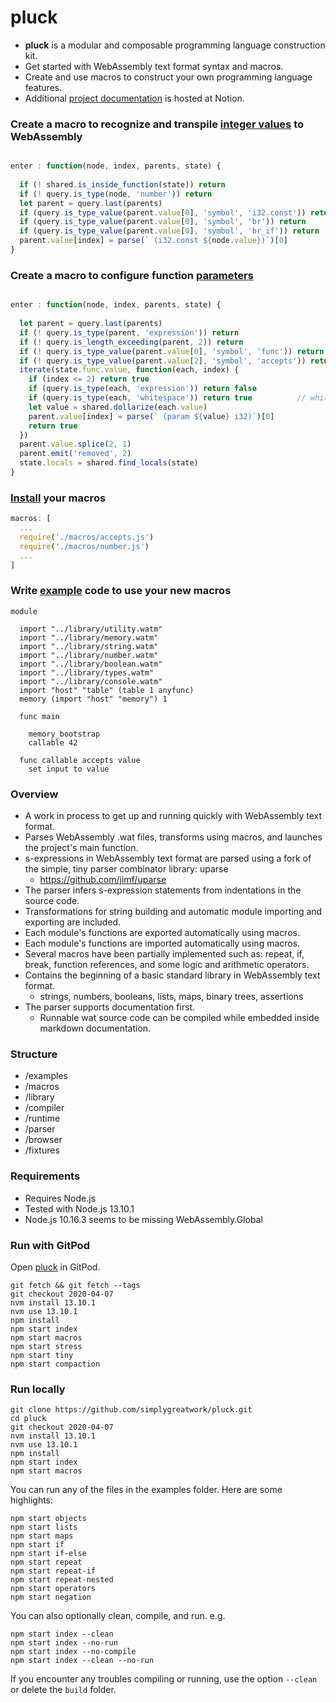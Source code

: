 
# pluck

- **pluck** is a modular and composable programming language construction kit.
- Get started with WebAssembly text format syntax and macros.
- Create and use macros to construct your own programming language features.
- Additional [project documentation](https://www.notion.so/pluck-ad6047f9dd6e4c2dbadd89c69c6914fd) is hosted at Notion.

### Create a macro to recognize and transpile [integer values](/macros/number.js) to WebAssembly
```javascript

enter : function(node, index, parents, state) {
  
  if (! shared.is_inside_function(state)) return
  if (! query.is_type(node, 'number')) return
  let parent = query.last(parents)
  if (query.is_type_value(parent.value[0], 'symbol', 'i32.const')) return
  if (query.is_type_value(parent.value[0], 'symbol', 'br')) return
  if (query.is_type_value(parent.value[0], 'symbol', 'br_if')) return
  parent.value[index] = parse(` (i32.const ${node.value})`)[0]
}
```

### Create a macro to configure function [parameters](/macros/accepts.js)
```javascript

enter : function(node, index, parents, state) {
  
  let parent = query.last(parents)
  if (! query.is_type(parent, 'expression')) return
  if (! query.is_length_exceeding(parent, 2)) return
  if (! query.is_type_value(parent.value[0], 'symbol', 'func')) return
  if (! query.is_type_value(parent.value[2], 'symbol', 'accepts')) return
  iterate(state.func.value, function(each, index) {
    if (index <= 2) return true
    if (query.is_type(each, 'expression')) return false
    if (query.is_type(each, 'whitespace')) return true			// whitespace should be folded already but encountered an issue anyway
    let value = shared.dollarize(each.value)
    parent.value[index] = parse(` (param ${value} i32)`)[0]
    return true
  })
  parent.value.splice(2, 1)
  parent.emit('removed', 2)
  state.locals = shared.find_locals(state)
}
```

### [Install](/compiler/config.js) your macros

```javascript
macros: [
  ...
  require('./macros/accepts.js')
  require('./macros/number.js')
  ...
]
```

### Write [example](/examples/demo.wat.watm) code to use your new macros

```wat
module
  
  import "../library/utility.watm"
  import "../library/memory.watm"
  import "../library/string.watm"
  import "../library/number.watm"
  import "../library/boolean.watm"
  import "../library/types.watm"
  import "../library/console.watm"
  import "host" "table" (table 1 anyfunc)
  memory (import "host" "memory") 1
  
  func main
    
    memory_bootstrap
    callable 42
    
  func callable accepts value
    set input to value
```

### Overview

- A work in process to get up and running quickly with WebAssembly text format.
- Parses WebAssembly .wat files, transforms using macros, and launches the project's main function.
- s-expressions in WebAssembly text format are parsed using a fork of the simple, tiny parser combinator library: uparse
  - https://github.com/jimf/uparse
- The parser infers s-expression statements from indentations in the source code.
- Transformations for string building and automatic module importing and exporting are included.
- Each module's functions are exported automatically using macros.
- Each module's functions are imported automatically using macros.
- Several macros have been partially implemented such as: repeat, if, break, function references, and some logic and arithmetic operators.
- Contains the beginning of a basic standard library in WebAssembly text format.
  - strings, numbers, booleans, lists, maps, binary trees, assertions
- The parser supports documentation first.
  - Runnable wat source code can be compiled while embedded inside markdown documentation.

### Structure

- /examples
- /macros
- /library
- /compiler
- /runtime
- /parser
- /browser
- /fixtures

### Requirements

- Requires Node.js
- Tested with Node.js 13.10.1
- Node.js 10.16.3 seems to be missing WebAssembly.Global

### Run with GitPod

Open [pluck](https://gitpod.io/#https://github.com/simplygreatwork/pluck) in GitPod.

```
git fetch && git fetch --tags
git checkout 2020-04-07
nvm install 13.10.1
nvm use 13.10.1
npm install
npm start index
npm start macros
npm start stress
npm start tiny
npm start compaction
```

### Run locally
```
git clone https://github.com/simplygreatwork/pluck.git
cd pluck
git checkout 2020-04-07
nvm install 13.10.1
nvm use 13.10.1
npm install
npm start index
npm start macros
```

You can run any of the files in the examples folder. Here are some highlights:
```
npm start objects
npm start lists
npm start maps
npm start if
npm start if-else
npm start repeat
npm start repeat-if
npm start repeat-nested
npm start operators
npm start negation
```

You can also optionally clean, compile, and run. e.g.
```
npm start index --clean
npm start index --no-run
npm start index --no-compile
npm start index --clean --no-run
```

If you encounter any troubles compiling or running, use the option `--clean` or delete the `build` folder.
